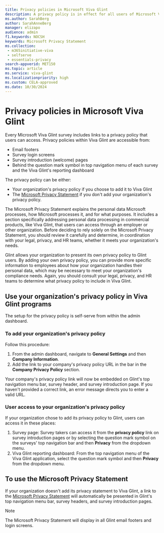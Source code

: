 ```yaml
---
title: Privacy policies in Microsoft Viva Glint
description: A privacy policy is in effect for all users of Microsoft Viva Glint programs and dashboards. 
ms.author: SarahBerg
author: SarahAnneBerg
manager: elizapo
audience: admin
f1.keywords: NOCSH
keywords: Microsoft Privacy Statement 
ms.collection: 
 - m365initiative-viva
 - selfserve
 - essentials-privacy
search-appverid: MET150
ms.topic: article
ms.service: viva-glint
ms.localizationpriority: high
ms.custom: CELA-approved
ms.date: 10/30/2024
---
```


# Privacy policies in Microsoft Viva Glint

Every Microsoft Viva Glint survey includes links to a privacy policy that users can access. Privacy policies within Viva Glint are accessible from:

- Email footers
- Survey login screens
- Survey introduction (welcome) pages
- Behind the question mark symbol in top navigation menu of each survey and the Viva Glint's reporting dashboard

The privacy policy can be either:

- Your organization's privacy policy if you choose to add it to Viva Glint
- The [Microsoft Privacy Statement](https://privacy.microsoft.com/en-us/privacystatement#:~:text=If%20you%20use%20a%20Microsoft%20product%20with%20an,associated%20with%20your%20Microsoft%20product%20and%20product%20accounts.) if you don't add your organization's privacy policy.

The Microsoft Privacy Statement explains the personal data Microsoft processes, how Microsoft processes it, and for what purposes. It includes a section specifically addressing personal data processing in commercial products, like Viva Glint, that users can access through an employer or other organization. Before deciding to rely solely on the Microsoft Privacy Statement, you should review it carefully and determine, in coordination with your legal, privacy, and HR teams, whether it meets your organization's needs.

Glint allows your organization to present its own privacy policy to Glint users. By adding your own privacy policy, you can provide more specific information to employees about how your organization handles their personal data, which may be necessary to meet your organization's compliance needs. Again, you should consult your legal, privacy, and HR teams to determine what privacy policy to include in Viva Glint.

## Use your organization's privacy policy in Viva Glint programs

The setup for the privacy policy is self-serve from within the admin dashboard.

### To add your organization's privacy policy

Follow this procedure:

1. From the admin dashboard, navigate to **General Settings** and then **Company Information**.
2. Add the link to your company's privacy policy URL in the bar in the **Company Privacy Policy** section.

Your company's privacy policy link will now be embedded on Glint's top navigation menu bar, survey header, and survey introduction page. If you haven't provided a correct link, an error message directs you to enter a valid URL.

### User access to your organization's privacy policy

If your organization chose to add its privacy policy to Glint, users can access it in these places:

1. Survey page: Survey takers can access it from the **privacy policy** link on survey introduction pages or by selecting the question mark symbol on the surveys' top navigation bar and then **Privacy** from the dropdown menu.
2. Viva Glint reporting dashboard: From the top navigation menu of the Viva Glint application, select the question mark symbol and then **Privacy** from the dropdown menu.

## To use the Microsoft Privacy Statement

If your organization doesn't add its privacy statement to Viva Glint, a link to the [Microsoft Privacy Statement](https://go.microsoft.com/fwlink/?LinkId=521839) will automatically be presented in Glint's top navigation menu bar, survey headers, and survey introduction pages.

> [!NOTE]
> The Microsoft Privacy Statement will display in all Glint email footers and login screens.
